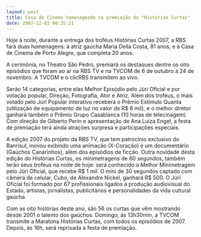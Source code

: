 ```yaml
---
layout: post
title: Casa de Cinema homenageada na premiação do "Histórias Curtas"
date: 2007-12-03 00:35:21
---
```

Hoje à noite, durante a entrega dos troféus Histórias Curtas 2007, a RBS fará duas homenagens: à atriz gaúcha Maria Della Costa, 81 anos, e à Casa de Cinema de Porto Alegre, que completa 20 anos.

A cerimônia, no Theatro São Pedro, premiará os destaques dentre os oito episódios que foram ao ar na RBS TV e na TVCOM de 6 de outubro a 24 de novembro. A TVCOM e o clicRBS transmitem ao vivo.

Serão 14 categorias, entre elas Melhor Episódio pelo Júri Oficial e por votação popular, Direção, Fotografia, Ator e Atriz. Além dos troféus, o mais votado pelo Júri Popular interativo receberá o Prêmio Estímulo Quanta (utilização de equipamento de luz no valor de R$ 6 mil), e o melhor diretor ganhará também o Prêmio Grupo Casablanca (10 horas de telecinagem). Com direção de Gilberto Perin e apresentação de Ana Luiza Engel, a festa de premiação terá ainda atrações surpresa e participações especiais.

A edição 2007 do projeto da RBS TV, que tem patrocínio exclusivo do Banrisul, inovou exibindo uma animação (X-Coração) e um documentário (Gaúchos Canarinhos), além dos episódios de ficção. Outra novidade desta edição do Histórias Curtas, os minimetragens de 60 segundos, também terão seus troféus na noite de hoje: será conhecido o Melhor Minimetragem pelo Júri Oficial, que recebe R$ 1 mil. O míni de 30 segundos captado com câmera de celular, Cubo, de Alexandre Nickel, ganhará R$ 500. O Júri Oficial foi formado por 67 profissionais ligados à produção audiovisual do Estado, artistas, jornalistas, publicitários e personalidades da vida cultural gaúcha.

Com as oito histórias deste ano, são 56 os curtas que vêm mostrando desde 2001 o talento dos gaúchos. Domingo, às 13h30min, a TVCOM transmite a Maratona Histórias Curtas, com todos os episódios de 2007. Depois, às 16h, será reprisada a festa de premiação.